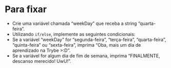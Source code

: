 # Para fixar

- Crie uma variável chamada “weekDay” que receba a string “quarta-feira”.
- Utilizando `if/else`, implemente as seguintes condicionais:
- Se a variável “weekDay” for “segunda-feira”, “terça-feira”, “quarta-feira”, “quinta-feira” ou “sexta-feira”, imprima “Oba, mais um dia de aprendizado na Trybe >:D”.
- Se a variável for algum dia de fim de semana, imprima “FINALMENTE, descanso merecido! UwU!”.